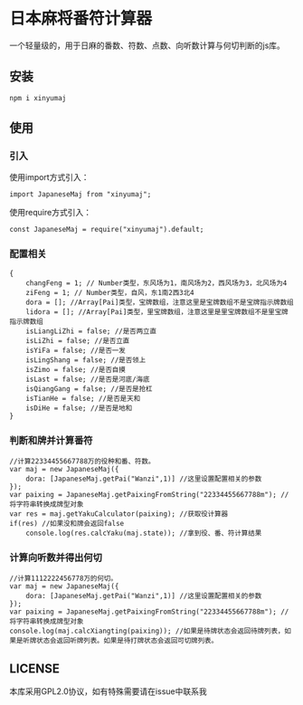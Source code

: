 # 日本麻将番符计算器

一个轻量级的，用于日麻的番数、符数、点数、向听数计算与何切判断的js库。

## 安装

```
npm i xinyumaj
```

## 使用

### 引入

使用import方式引入：

```
import JapaneseMaj from "xinyumaj";
```

使用require方式引入：

```
const JapaneseMaj = require("xinyumaj").default;
```

### 配置相关

```
{
	changFeng = 1; // Number类型，东风场为1，南风场为2，西风场为3，北风场为4
	ziFeng = 1; // Number类型，自风，东1南2西3北4
	dora = []; //Array[Pai]类型，宝牌数组，注意这里是宝牌数组不是宝牌指示牌数组
	lidora = []; //Array[Pai]类型，里宝牌数组，注意这里是里宝牌数组不是里宝牌指示牌数组
	isLiangLiZhi = false; //是否两立直
	isLiZhi = false; //是否立直
	isYiFa = false; //是否一发
	isLingShang = false; //是否领上
	isZimo = false; //是否自摸 
	isLast = false; //是否是河底/海底
	isQiangGang = false; //是否是抢杠
	isTianHe = false; //是否是天和
	isDiHe = false; //是否是地和
}
```

### 判断和牌并计算番符

```
//计算22334455667788万的役种和番、符数。
var maj = new JapaneseMaj({
	dora: [JapaneseMaj.getPai("Wanzi",1)] //这里设置配置相关的参数
});
var paixing = JapaneseMaj.getPaixingFromString("22334455667788m"); //将字符串转换成牌型对象
var res = maj.getYakuCalculator(paixing); //获取役计算器
if(res) //如果没和牌会返回false
	console.log(res.calcYaku(maj.state)); //拿到役、番、符计算结果
```

### 计算向听数并得出何切

```
//计算1112222456778万的何切。
var maj = new JapaneseMaj({
	dora: [JapaneseMaj.getPai("Wanzi",1)] //这里设置配置相关的参数
});
var paixing = JapaneseMaj.getPaixingFromString("22334455667788m"); //将字符串转换成牌型对象
console.log(maj.calcXiangting(paixing)); //如果是待牌状态会返回待牌列表，如果是听牌状态会返回听牌列表。如果是待打牌状态会返回可切牌列表。
```

## LICENSE

本库采用GPL2.0协议，如有特殊需要请在issue中联系我
